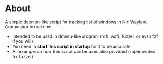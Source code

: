 # About
A simple daemon-like script for tracking list of windows in Niri Wayland Compositor in real time.
- Intended to be used in dmenu-like program (rofi, wofi, fuzzel, or even fzf if you will).
- You need to **start this script in startup** for it to be accurate.
- An example on how this script can be used also provided (implemented for fuzzel)
